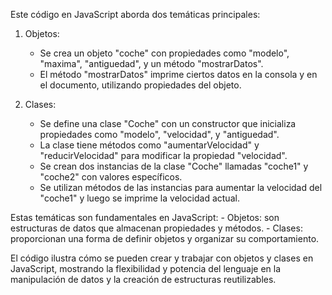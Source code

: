 Este código en JavaScript aborda dos temáticas principales:

1. Objetos:
   - Se crea un objeto "coche" con propiedades como "modelo", "maxima", "antiguedad", y un método "mostrarDatos".
   - El método "mostrarDatos" imprime ciertos datos en la consola y en el documento, utilizando propiedades del objeto.

2. Clases:
   - Se define una clase "Coche" con un constructor que inicializa propiedades como "modelo", "velocidad", y "antiguedad".
   - La clase tiene métodos como "aumentarVelocidad" y "reducirVelocidad" para modificar la propiedad "velocidad".
   - Se crean dos instancias de la clase "Coche" llamadas "coche1" y "coche2" con valores específicos.
   - Se utilizan métodos de las instancias para aumentar la velocidad del "coche1" y luego se imprime la velocidad actual.

Estas temáticas son fundamentales en JavaScript:
    - Objetos: son estructuras de datos que almacenan propiedades y métodos.
    - Clases: proporcionan una forma de definir objetos y organizar su comportamiento.

El código ilustra cómo se pueden crear y trabajar con objetos y clases en JavaScript, mostrando la flexibilidad y potencia del lenguaje en la manipulación de datos y la creación de estructuras reutilizables.